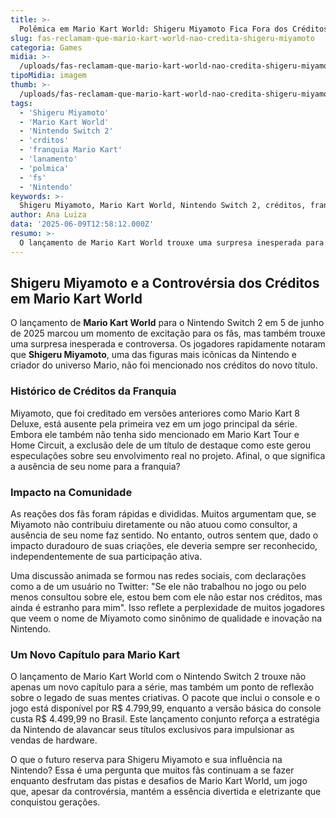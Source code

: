 ```yaml
---
title: >-
  Polêmica em Mario Kart World: Shigeru Miyamoto Fica Fora dos Créditos e Deixa Fãs Surpresos
slug: fas-reclamam-que-mario-kart-world-nao-credita-shigeru-miyamoto
categoria: Games
midia: >-
  /uploads/fas-reclamam-que-mario-kart-world-nao-credita-shigeru-miyamoto-thumb.jpg
tipoMidia: imagem
thumb: >-
  /uploads/fas-reclamam-que-mario-kart-world-nao-credita-shigeru-miyamoto-thumb.jpg
tags:
  - 'Shigeru Miyamoto'
  - 'Mario Kart World'
  - 'Nintendo Switch 2'
  - 'crditos'
  - 'franquia Mario Kart'
  - 'lanamento'
  - 'polmica'
  - 'fs'
  - 'Nintendo'
keywords: >-
  Shigeru Miyamoto, Mario Kart World, Nintendo Switch 2, créditos, franquia Mario Kart, lançamento, polêmica, fãs, Nintendo
author: Ana Luiza
data: '2025-06-09T12:58:12.000Z'
resumo: >-
  O lançamento de Mario Kart World trouxe uma surpresa inesperada para os fãs: a ausência de Shigeru Miyamoto nos créditos. Esta omissão gerou discussões sobre o impacto e o legado do criador de Mario na franquia.
---
```


## Shigeru Miyamoto e a Controvérsia dos Créditos em Mario Kart World

O lançamento de **Mario Kart World** para o Nintendo Switch 2 em 5 de junho de 2025 marcou um momento de excitação para os fãs, mas também trouxe uma surpresa inesperada e controversa. Os jogadores rapidamente notaram que **Shigeru Miyamoto**, uma das figuras mais icônicas da Nintendo e criador do universo Mario, não foi mencionado nos créditos do novo título.

### Histórico de Créditos da Franquia

Miyamoto, que foi creditado em versões anteriores como Mario Kart 8 Deluxe, está ausente pela primeira vez em um jogo principal da série. Embora ele também não tenha sido mencionado em Mario Kart Tour e Home Circuit, a exclusão dele de um título de destaque como este gerou especulações sobre seu envolvimento real no projeto. Afinal, o que significa a ausência de seu nome para a franquia?

### Impacto na Comunidade

As reações dos fãs foram rápidas e divididas. Muitos argumentam que, se Miyamoto não contribuiu diretamente ou não atuou como consultor, a ausência de seu nome faz sentido. No entanto, outros sentem que, dado o impacto duradouro de suas criações, ele deveria sempre ser reconhecido, independentemente de sua participação ativa.

Uma discussão animada se formou nas redes sociais, com declarações como a de um usuário no Twitter: "Se ele não trabalhou no jogo ou pelo menos consultou sobre ele, estou bem com ele não estar nos créditos, mas ainda é estranho para mim". Isso reflete a perplexidade de muitos jogadores que veem o nome de Miyamoto como sinônimo de qualidade e inovação na Nintendo.

### Um Novo Capítulo para Mario Kart

O lançamento de Mario Kart World com o Nintendo Switch 2 trouxe não apenas um novo capítulo para a série, mas também um ponto de reflexão sobre o legado de suas mentes criativas. O pacote que inclui o console e o jogo está disponível por R$ 4.799,99, enquanto a versão básica do console custa R$ 4.499,99 no Brasil. Este lançamento conjunto reforça a estratégia da Nintendo de alavancar seus títulos exclusivos para impulsionar as vendas de hardware.

O que o futuro reserva para Shigeru Miyamoto e sua influência na Nintendo? Essa é uma pergunta que muitos fãs continuam a se fazer enquanto desfrutam das pistas e desafios de Mario Kart World, um jogo que, apesar da controvérsia, mantém a essência divertida e eletrizante que conquistou gerações.